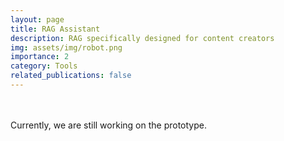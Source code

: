 ```yaml
---
layout: page
title: RAG Assistant
description: RAG specifically designed for content creators
img: assets/img/robot.png
importance: 2
category: Tools
related_publications: false
---
```





<br>
<br>
Currently, we are still working on the prototype.
